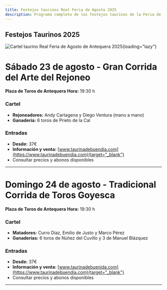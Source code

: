 ```yaml
---
title: Festejos taurinos Real Feria de Agosto 2025
description: Programa completo de los festejos taurinos de la Feria de Agosto 2025 en Antequera. Corrida de rejoneo y corrida goyesca.
---
```


## Festejos Taurinos 2025

![Cartel taurino Real Feria de Agosto de Antequera 2025](https://storage.googleapis.com/qultura-ficheros/eventos/1b5fc8de-bff9-46f4-9b8a-019e26a53d97.jpg){loading="lazy"}

# <i class="fa-solid fa-person-rays"></i> Sábado 23 de agosto - Gran Corrida del Arte del Rejoneo

**<i class="fa-solid fa-location-dot"></i> Plaza de Toros de Antequera**
**<i class="fa-solid fa-clock"></i> Hora:** 19:30 h

### Cartel
- **Rejoneadores:** Andy Cartagena y Diego Ventura (mano a mano)
- **Ganadería:** 6 toros de Prieto de la Cal

### <i class="fa-solid fa-ticket"></i> Entradas
- **Desde:** 37€
 - **Información y venta:** [www.taurinadebuendia.com](https://www.taurinadebuendia.com){target="_blank"}
- Consultar precios y abonos disponibles

---

# <i class="fa-solid fa-masks-theater"></i> Domingo 24 de agosto - Tradicional Corrida de Toros Goyesca

**<i class="fa-solid fa-location-dot"></i> Plaza de Toros de Antequera**
**<i class="fa-solid fa-clock"></i> Hora:** 19:30 h

### Cartel
- **Matadores:** Curro Díaz, Emilio de Justo y Marco Pérez
- **Ganaderías:** 6 toros de Núñez del Cuvillo y 3 de Manuel Blázquez

### <i class="fa-solid fa-ticket"></i> Entradas
- **Desde:** 37€
 - **Información y venta:** [www.taurinadebuenida.com](https://www.taurinadebuendia.com){target="_blank"}
- Consultar precios y abonos disponibles

---
